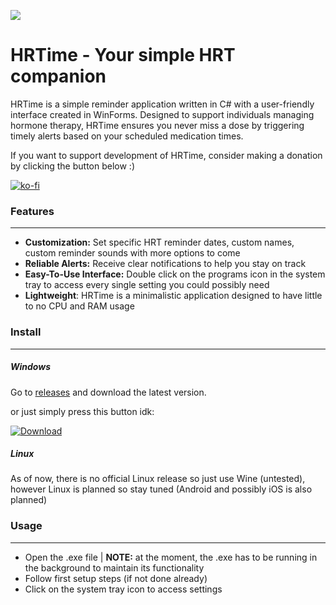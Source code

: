 

![](https://ayuworks.xyz/banner.png)





HRTime - Your simple HRT companion
=============
HRTime is a simple reminder application written in C# with a user-friendly interface created in WinForms. Designed to support individuals managing hormone therapy, HRTime ensures you never miss a dose by triggering timely alerts based on your scheduled medication times.

If you want to support development of HRTime, consider making a donation by clicking the button below :)

[![ko-fi](https://ko-fi.com/img/githubbutton_sm.svg)](https://ko-fi.com/X8X54LSTQ)

### Features

------------


- **Customization:** Set specific HRT reminder dates, custom names, custom reminder sounds with more options to come
- **Reliable Alerts:** Receive clear notifications to help you stay on track
- **Easy-To-Use Interface:** Double click on the programs icon in the system tray to access every single setting you could possibly need
- **Lightweight**: HRTime is a minimalistic application designed to have little to no CPU and RAM usage 
### Install

------------


##### Windows

Go to [releases](http://github.com/ayukovt/HRTime/releases) and download the latest version.

or just simply press this button idk:

[![Download](https://ayuworks.xyz/thumb.png)](https://github.com/ayukovt/HRTime/releases)

##### Linux

As of now, there is no official Linux release so just use Wine (untested), however Linux is planned so stay tuned (Android and possibly iOS is also planned)


### Usage

------------


- Open the .exe file | **NOTE:** at the moment, the .exe has to be running in the background to maintain its functionality
- Follow first setup steps (if not done already)
- Click on the system tray icon to access settings
